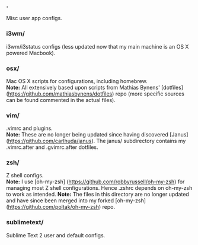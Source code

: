 ### .
Misc user app configs.

### i3wm/
i3wm/i3status configs (less updated now that my main machine is an OS X powered Macbook).

### osx/
Mac OS X scripts for configurations, including homebrew.<br />
__Note:__ All extensively based upon scripts from Mathias Bynens' [dotfiles] (https://github.com/mathiasbynens/dotfiles)
repo (more specific sources can be found commented in the actual files).

### vim/
.vimrc and plugins.<br />
__Note:__ These are no longer being updated since having discovered [Janus] (https://github.com/carlhuda/janus).
The janus/ subdirectory contains my .vimrc.after and .gvimrc.after
dotfiles.

### zsh/
Z shell configs.<br />
__Note:__ I use [oh-my-zsh] (https://github.com/robbyrussell/oh-my-zsh)
for managing most Z shell configurations. Hence .zshrc depends on
oh-my-zsh to work as intended.
__Note:__ The files in this directory are no longer updated and have
since been merged into my forked [oh-my-zsh] (https://github.com/poltak/oh-my-zsh) 
repo.

### sublimetext/
Sublime Text 2 user and default configs.
